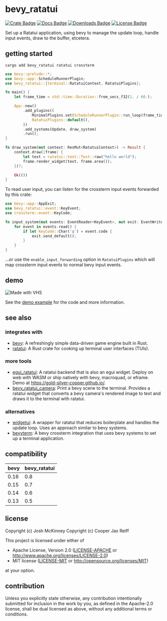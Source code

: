 
# bevy_ratatui

[![Crate Badge]][Crate]
[![Docs Badge]][Docs]
[![Downloads Badge]][Downloads]
[![License Badge]][License]

Set up a Ratatui application, using bevy to manage the update loop, handle
input events, draw to the buffer, etcetera.

## getting started

`cargo add bevy_ratatui ratatui crossterm`

```rust
use bevy::prelude::*;
use bevy::app::ScheduleRunnerPlugin;
use bevy_ratatui::{terminal::RatatuiContext, RatatuiPlugins};

fn main() {
    let frame_time = std::time::Duration::from_secs_f32(1. / 60.);

    App::new()
        .add_plugins((
            MinimalPlugins.set(ScheduleRunnerPlugin::run_loop(frame_time)),
            RatatuiPlugins::default(),
        ))
        .add_systems(Update, draw_system)
        .run();
}

fn draw_system(mut context: ResMut<RatatuiContext>) -> Result {
    context.draw(|frame| {
        let text = ratatui::text::Text::raw("hello world");
        frame.render_widget(text, frame.area());
    })?;

    Ok(())
}
```

To read user input, you can listen for the crossterm input events forwarded by
this crate:
```rust
use bevy::app::AppExit;
use bevy_ratatui::event::KeyEvent;
use crossterm::event::KeyCode;

fn input_system(mut events: EventReader<KeyEvent>, mut exit: EventWriter<AppExit>) {
    for event in events.read() {
        if let KeyCode::Char('q') = event.code {
            exit.send_default();
        }
    }
}
```
...or use the `enable_input_forwarding` option in `RatatuiPlugins` which will
map crossterm input events to normal bevy input events.

## demo

![Made with VHS](https://vhs.charm.sh/vhs-2g0S6RgGGQHseTCNItEQhg.gif)

See the [demo example](examples/demo.rs) for the code and more information.

## see also

### integrates with
- [bevy](https://github.com/bevyengine/bevy): A refreshingly simple data-driven
  game engine built in Rust.
- [ratatui](https://github.com/ratatui/ratatui): A Rust crate for cooking up
  terminal user interfaces (TUIs).

### more tools
- [egui_ratatui](https://github.com/gold-silver-copper/egui_ratatui): A ratatui
  backend that is also an egui widget. Deploy on web with WASM or ship natively
  with bevy, macroquad, or eframe. Demo at
  <https://gold-silver-copper.github.io/>.
- [bevy_ratatui_camera](https://github.com/cxreiff/bevy_ratatui_camera): Print
  a bevy scene to the terminal. Provides a ratatui widget that converts a bevy
  camera's rendered image to text and draws it to the terminal with ratatui.

### alternatives
- [widgetui](https://github.com/TheEmeraldBee/widgetui): A wrapper for ratatui
  that reduces boilerplate and handles the update loop. Uses an approach
  similar to bevy systems.
- [bevyterm](https://github.com/Mimea005/bevyterm): A bevy crossterm
  integration that uses bevy systems to set up a terminal application.

## compatibility

| bevy  | bevy_ratatui |
|-------|--------------|
| 0.16  | 0.8          |
| 0.15  | 0.7          |
| 0.14  | 0.6          |
| 0.13  | 0.5          |

## license

Copyright (c) Josh McKinney
Copyright (c) Cooper Jax Reiff

This project is licensed under either of

- Apache License, Version 2.0
   ([LICENSE-APACHE](LICENSE-APACHE) or <http://www.apache.org/licenses/LICENSE-2.0>)
- MIT license
   ([LICENSE-MIT](LICENSE-MIT) or <http://opensource.org/licenses/MIT>)

at your option.

## contribution

Unless you explicitly state otherwise, any contribution intentionally submitted
for inclusion in the work by you, as defined in the Apache-2.0 license, shall be
dual licensed as above, without any additional terms or conditions.

[Crate]: https://crates.io/crates/bevy_ratatui
[Crate Badge]: https://img.shields.io/crates/v/bevy_ratatui
[Docs]: https://docs.rs/bevy_ratatui
[Docs Badge]: https://img.shields.io/badge/docs-bevy_ratatui-886666
[Downloads]: https://crates.io/crates/bevy_ratatui
[Downloads Badge]: https://img.shields.io/crates/d/bevy_ratatui.svg
[License]: ./LICENSE-MIT
[License Badge]: https://img.shields.io/crates/l/bevy_ratatui
